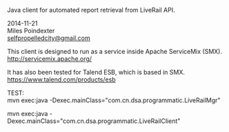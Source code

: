 Java client for automated report retrieval from LiveRail API.

2014-11-21<br>
Miles Poindexter<br>
selfpropelledcity@gmail.com<br>

This client is designed to run as a service inside Apache ServiceMix (SMX).<br>
http://servicemix.apache.org/

It has also been tested for Talend ESB, which is based in SMX.<br>
https://www.talend.com/products/esb

TEST:<br>
mvn exec:java -Dexec.mainClass="com.cn.dsa.programmatic.LiveRailMgr"

mvn exec:java -Dexec.mainClass="com.cn.dsa.programmatic.LiveRailClient"